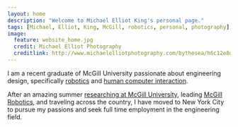 ```yaml
---
layout: home
description: "Welcome to Michael Elliot King's personal page."
tags: [Michael, Elliot, King, McGill, robotics, personal, photography]
image:
  feature: website_home.jpg
  credit: Michael Elliot Photography
  creditlink: http://www.michaelelliotphotography.com/bythesea/h6c12e8d0#h6c12e8d0
---
```


I am a recent graduate of McGill University passionate about engineering design, specifically <a markdown="0" href="{{ site.url }}/projects/mcgillrobotics">robotics</a> and <a markdown="0" href="{{ site.url }}/projects/brailleuniversity">human computer interaction</a>. 

After an amazing summer <a markdown="0" target="_blank" href="http://www.cim.mcgill.ca">researching at McGill University</a>, leading <a markdown="0" target="_blank" href="http://www.mcgillrobotics.com">McGill Robotics</a>, and traveling across the country, I have moved to New York City to pursue my passions and seek full time employment in the engineering field.

<!-- Read about <a markdown="0" href="{{ site.url }}/about">me</a>, my <a markdown="0" href="{{ site.url }}/projects">projects</a>, or have a look at my <a markdown="0" href="{{ site.url }}/cv.pdf">CV</a>.
 -->
<br>
